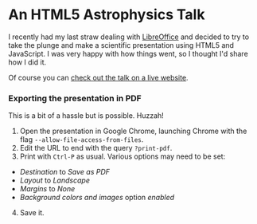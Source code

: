 # An HTML5 Astrophysics Talk

I recently had my last straw dealing with
[LibreOffice](http://libreoffice.org/) and decided to try to take the plunge
and make a scientific presentation using HTML5 and JavaScript. I was very
happy with how things went, so I thought I'd share how I did it.

Of course you can [check out the talk on a live
website](http://www.cfa.harvard.edu/~pwilliams/htmltalk/).

### Exporting the presentation in PDF

This is a bit of a hassle but is possible. Huzzah!

1. Open the presentation in Google Chrome, launching Chrome with
   the flag ``--allow-file-access-from-files``.
2. Edit the URL to end with the query ``?print-pdf``.
3. Print with ``Ctrl-P`` as usual. Various options may need to be set:
  - *Destination* to *Save as PDF*
  - *Layout* to *Landscape*
  - *Margins* to *None*
  - *Background colors and images* option *enabled*
4. Save it.
